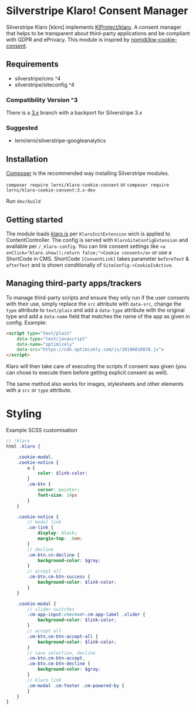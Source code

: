 # Silverstripe Klaro! Consent Manager
Silverstripe Klaro [klɛro] implements [KIProtect/klaro](https://github.com/KIProtect/klaro). A consent manager that helps to be transparent about third-party applications and be compliant with GDPR and ePrivacy. This module is inspred by [nomidi/kw-cookie-consent](https://github.com/nomidi/kw-cookie-consent).


## Requirements
- silverstripe/cms ^4
- silverstripe/siteconfig ^4
### Compatibility Version ^3
There is a [3.x](https://github.com/lerni/klaro-cookie-consent/tree/3.x) branch with a backport for Silverstripe 3.x
### Suggested
- lerni/erni/silverstripe-googleanalytics


## Installation
[Composer](https://getcomposer.org/) is the recommended way installing Silverstripe modules.

`composer require lerni/klaro-cookie-consent`
or
`composer require lerni/klaro-cookie-consent:3.x-dev`

Run `dev/build`

## Getting started
The module loads [klaro.js](https://klaro.kiprotect.com/klaro.js) per `KlaroInitExtension` wich is applied to ContentController. The config is served with `KlaroSiteConfigExtension` and available per `/_klaro-config`. You can link consent settings like `<a onClick="klaro.show();return false;">Cookie consent</a>` or use a ShortCode in CMS. ShortCode `[ConsentLink]` takes parameter `beforeText` & `afterText` and is shown conditionally of `SiteConfig->CookieIsActive`.


## Managing third-party apps/trackers
To manage third-party scripts and ensure they only run if the user consents with their use, simply replace the `src` attribute with `data-src`, change the `type` attribute to `text/plain` and add a `data-type` attribute with the original type and add a `data-name` field that matches the name of the app as given in config. Example:
```html
<script type="text/plain"
    data-type="text/javascript"
    data-name="optimizely"
    data-src="https://cdn.optimizely.com/js/10196010078.js">
</script>
```
Klaro will then take care of executing the scripts if consent was given (you can chose to execute them before getting explicit consent as well).

The same method also works for images, stylesheets and other elements with a `src` or `type` attribute.

# Styling
Example SCSS customisation
```scss
// !klaro
html .klaro {

	.cookie-modal,
	.cookie-notice {
		a {
			color: $link-color;
		}
		.cm-btn {
			cursor: pointer;
			font-size: 14px
		}
	}

	.cookie-notice {
		// modal link
		.cm-link {
			display: block;
			margin-top: .6em;
		}
		// decline
		.cm-btn.cn-decline {
			background-color: $gray;
		}
		// accept all
		.cm-btn.cm-btn-success {
			background-color: $link-color;
		}
	}

	.cookie-modal {
		// slider-switches
		.cm-app-input:checked+.cm-app-label .slider {
			background-color: $link-color;
		}
		// accept all
		.cm-btn.cm-btn-accept-all {
			background-color: $link-color;
		}
		// save selection, decline
		.cm-btn.cm-btn-accept,
		.cm-btn.cm-btn-decline {
			background-color: $gray;
		}
		// klaro link
		.cm-modal .cm-footer .cm-powered-by {
		}
	}
}
```
